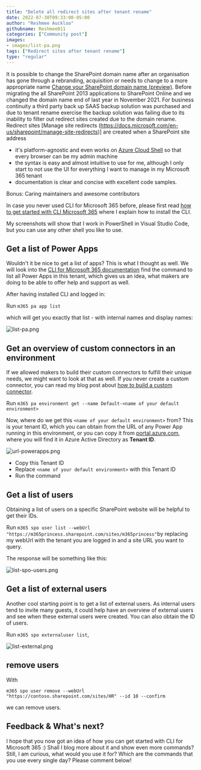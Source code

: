 ```yaml
---
title: "Delete all redirect sites after tenant rename"
date: 2022-07-30T09:33:00-05:00
author: "Reshmee Auckloo"
githubname: Reshmee011
categories: ["Community post"]
images:
- images/list-pa.png
tags: ["Redirect sites after tenant rename"]
type: "regular"
---
```


It is possible to change the SharePoint domain name after an organisation has gone through a rebranding, acquisition or needs to change to a more appropriate name [Change your SharePoint domain name (preview)](https://docs.microsoft.com/en-us/sharepoint/change-your-sharepoint-domain-name). Before migrating the all SharePoint 2013 applications to SharePoint Online and we changed the domain name end of last year in November 2021. For business continuity a third party back up SAAS backup solution was purchased and due to tenant rename exercise the backup solution was failing due to its inability to filter out redirect sites created due to the domain rename. Redirect sites [Manage site redirects (https://docs.microsoft.com/en-us/sharepoint/manage-site-redirects)] are created when a SharePoint site address 

-   it's platform-agnostic and even works on [Azure Cloud
    Shell](https://azure.microsoft.com/features/cloud-shell/?&ef_id=Cj0KCQiAnKeCBhDPARIsAFDTLTIDlnMADqglDP6WLiQ_Yq23PQL7px3W9ElP7bBanGB6762ENh6DzScaAsTxEALw_wcB:G:s&OCID=AID2100049_SEM_Cj0KCQiAnKeCBhDPARIsAFDTLTIDlnMADqglDP6WLiQ_Yq23PQL7px3W9ElP7bBanGB6762ENh6DzScaAsTxEALw_wcB:G:s) so
    that every browser can be my admin machine
-   the syntax is easy and almost intuitive to use for me, although I
    only start to not use the UI for everything I want to manage in my
    Microsoft 365 tenant
-   documentation is clear and concise with excellent code samples.

Bonus: Caring maintainers and awesome contributors

In case you never used CLI for Microsoft 365 before, please first
read [how to get started with CLI Microsoft
365](https://m365princess.com/how-to-get-started-with-cli-microsoft-365-and-adaptive-cards/#how-to-use-cli-microsoft-365) where
I explain how to install the CLI.

My screenshots will show that I work in PowerShell in Visual Studio
Code, but you can use any other shell you like to use.

## Get a list of Power Apps

Wouldn't it be nice to get a list of apps? This is what I thought as
well. We will look into the [CLI for Microsoft 365
documentation](https://pnp.github.io/cli-microsoft365/cmd/pa/app/app-list/) find
the command to list all Power Apps in this tenant, which gives us an
idea, what makers are doing to be able to offer help and support as
well.

After having installed CLI and logged in:

Run `m365 pa app list`

which will get you exactly that list - with internal names and display
names:

![list-pa.png](images/list-pa.png)

## Get an overview of custom connectors in an environment

If we allowed makers to build their custom connectors to fulfill their
unique needs, we might want to look at that as well. If you never create
a custom connector, you can read my blog post about [how to build a
custom
connector](https://m365princess.com/how-to-use-a-custom-connector-in-power-automate/).

Run `m365 pa environment get --name Default-<name of your default environment>`

Now, where do we get this `<name of your default environment>` from?
This is your tenant ID, which you can obtain from the URL of any Power
App running in this environment, or you can copy it
from [portal.azure.com](https://portal.azure.com/), where you will find
it in Azure Active Directory as **Tenant ID**.

![url-powerapps.png](images/url-powerapps.png)

-   Copy this Tenant ID
-   Replace `<name of your default environment>` with this Tenant ID
-   Run the command

## Get a list of users

Obtaining a list of users on a specific SharePoint website will be
helpful to get their IDs.

Run `m365 spo user list --webUrl "https://m365princess.sharepoint.com/sites/m365princess"`by
replacing my webUrl with the tenant you are logged in and a site URL you
want to query.

The response will be something like this:

![list-spo-users.png](images/list-spo-users.png)

## Get a list of external users

Another cool starting point is to get a list of external users. As
internal users tend to invite many guests, it could help have an
overview of external users and see when these external users were
created. You can also obtain the ID of users.

Run `m365 spo externaluser list`,

![list-external.png](images/list-external.png)

## remove users

With

`m365 spo user remove --webUrl "https://contoso.sharepoint.com/sites/HR" --id 10 --confirm`

we can remove users.

## Feedback & What's next?

I hope that you now got an idea of how you can get started with CLI for
Microsoft 365 :) Shall I blog more about it and show even more commands?
Still, I am curious, what would you use it for? Which are the commands
that you use every single day? Please comment below!
